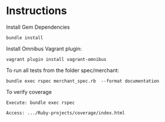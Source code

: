 # Instructions

Install Gem Dependencies
    
    bundle install

Install Omnibus Vagrant plugin:

    vagrant plugin install vagrant-omnibus


To run all tests from the folder spec/merchant:

    bundle exec rspec merchant_spec.rb  --format documentation

To verify coverage

    Execute: bundle exec rspec

    Access: .../Ruby-projects/coverage/index.html
